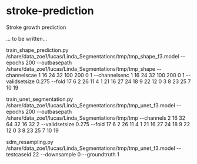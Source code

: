 # stroke-prediction
Stroke growth prediction

... to be written...

train_shape_prediction.py /share/data_zoe1/lucas/Linda_Segmentations/tmp/tmp_shape_f3.model --epochs 200 --outbasepath /share/data_zoe1/lucas/Linda_Segmentations/tmp/tmp_shape --channelscae 1 16 24 32 100 200 0 1 --channelsenc 1 16 24 32 100 200 0 1 --validsetsize 0.275 --fold 17 6 2 26 11 4 1 21 16 27 24 18 9 22 12 0 3 8 23 25 7 10 19

train_unet_segmentation.py /share/data_zoe1/lucas/Linda_Segmentations/tmp/tmp_unet_f3.model --epochs 200 --outbasepath /share/data_zoe1/lucas/Linda_Segmentations/tmp/tmp --channels 2 16 32 64 32 16 32 2 --validsetsize 0.275 --fold 17 6 2 26 11 4 1 21 16 27 24 18 9 22 12 0 3 8 23 25 7 10 19

sdm_resampling.py /share/data_zoe1/lucas/Linda_Segmentations/tmp/tmp_unet_f3.model --testcaseid 22 --downsample 0 --groundtruth 1

